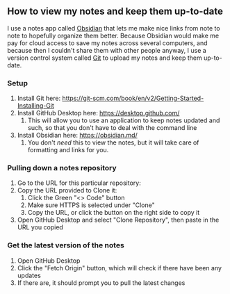 ## How to view my notes and keep them up-to-date

I use a notes app called [Obsidian](https://obsidian.md/) that lets me make nice links from note to note to hopefully organize them better. Because Obsidian would make me pay for cloud access to save my notes across several computers, and because then I couldn't share them with other people anyway, I use a version control system called [Git](https://git-scm.com/) to upload my notes and keep them up-to-date. 

### Setup
1. Install Git here: https://git-scm.com/book/en/v2/Getting-Started-Installing-Git
2. Install GitHub Desktop here: https://desktop.github.com/
	1. This will allow you to use an application to keep notes updated and such, so that you don't have to deal with the command line
3. Install Obsidian here: https://obsidian.md/
	1. You don't _need_ this to view the notes, but it will take care of formatting and links for you.

### Pulling down a notes repository
1. Go to the URL for this particular repository: 
2. Copy the URL provided to Clone it:
	1. Click the Green "<> Code" button
	2. Make sure HTTPS is selected under "Clone"
	3. Copy the URL, or click the button on the right side to copy it
3. Open GitHub Desktop and select "Clone Repository", then paste in the URL you copied

### Get the latest version of the notes
1. Open GitHub Desktop
2. Click the "Fetch Origin" button, which will check if there have been any updates
3. If there are, it should prompt you to pull the latest changes
